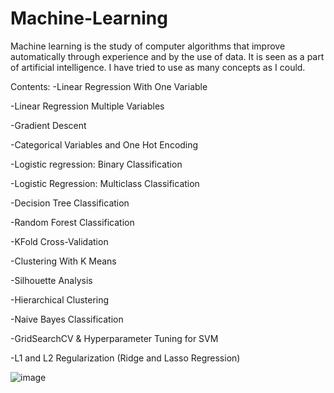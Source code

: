 # Machine-Learning
Machine learning is the study of computer algorithms that improve automatically through experience and by the use of data. It is seen as a part of artificial intelligence.  I have tried to use as many concepts as I could.  

Contents:
-Linear Regression With One Variable 

-Linear Regression Multiple Variables 

-Gradient Descent 

-Categorical Variables and One Hot Encoding 

-Logistic regression: Binary Classification 

-Logistic Regression: Multiclass Classification 

-Decision Tree Classification 

-Random Forest Classification 

-KFold Cross-Validation 

-Clustering With K Means 

-Silhouette Analysis 

-Hierarchical Clustering 

-Naive Bayes Classification 

-GridSearchCV & Hyperparameter Tuning for SVM 

-L1 and L2 Regularization (Ridge and Lasso Regression)

![image](https://user-images.githubusercontent.com/64207177/120530437-25019380-c3fb-11eb-93dc-d5eb29121ede.jpg)
